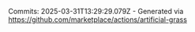 Commits: 2025-03-31T13:29:29.079Z - Generated via https://github.com/marketplace/actions/artificial-grass
<br>
